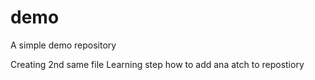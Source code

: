 # demo
A simple demo repository

Creating 2nd same file 
Learning step how to add ana atch to repostiory

